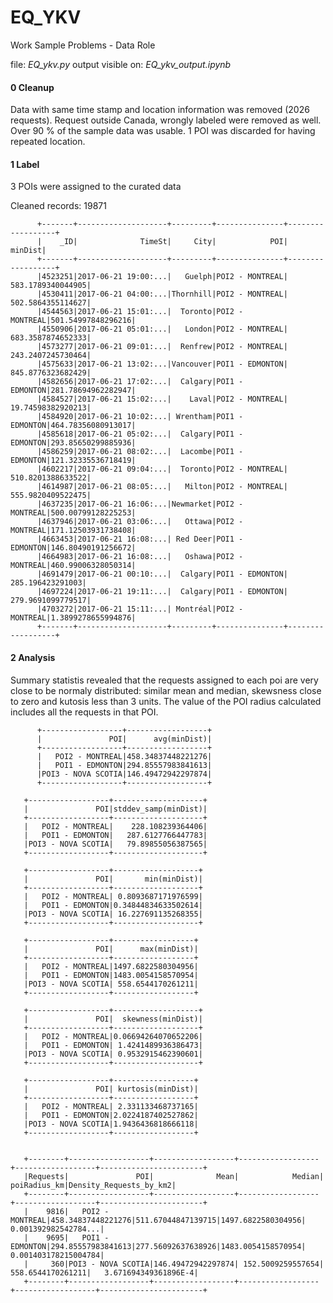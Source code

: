 # EQ_YKV
Work Sample Problems - Data Role

 file: *EQ_ykv.py*
 output visible on: *EQ_ykv_output.ipynb*

#### 0 Cleanup

Data with same time stamp and location information was removed (2026 requests). Request outside Canada, wrongly labeled were removed as well. Over 90 % of the sample data was usable. 1 POI was discarded for having repeated location.

#### 1 Label

3 POIs were assigned to the curated data 

Cleaned records: 19871
 
 
          +-------+--------------------+---------+---------------+------------------+
          |    _ID|              TimeSt|     City|            POI|           minDist|
          +-------+--------------------+---------+---------------+------------------+
          |4523251|2017-06-21 19:00:...|   Guelph|POI2 - MONTREAL| 583.1789340044905|
          |4530411|2017-06-21 04:00:...|Thornhill|POI2 - MONTREAL| 502.5864355114627|
          |4544563|2017-06-21 15:01:...|  Toronto|POI2 - MONTREAL|501.54997848296216|
          |4550906|2017-06-21 05:01:...|   London|POI2 - MONTREAL| 683.3587874652333|
          |4573277|2017-06-21 09:01:...|  Renfrew|POI2 - MONTREAL| 243.2407245730464|
          |4575633|2017-06-21 13:02:...|Vancouver|POI1 - EDMONTON| 845.8776323682429|
          |4582656|2017-06-21 17:02:...|  Calgary|POI1 - EDMONTON|281.78694962282947|
          |4584527|2017-06-21 15:02:...|    Laval|POI2 - MONTREAL| 19.74598382920213|
          |4584920|2017-06-21 10:02:...| Wrentham|POI1 - EDMONTON|464.78356080913017|
          |4585618|2017-06-21 05:02:...|  Calgary|POI1 - EDMONTON|293.85650299885936|
          |4586259|2017-06-21 08:02:...|  Lacombe|POI1 - EDMONTON|121.32335536718419|
          |4602217|2017-06-21 09:04:...|  Toronto|POI2 - MONTREAL| 510.8201388633522|
          |4614987|2017-06-21 08:05:...|   Milton|POI2 - MONTREAL| 555.9820409522475|
          |4637235|2017-06-21 16:06:...|Newmarket|POI2 - MONTREAL|500.00799128225253|
          |4637946|2017-06-21 03:06:...|   Ottawa|POI2 - MONTREAL|171.12503931738408|
          |4663453|2017-06-21 16:08:...| Red Deer|POI1 - EDMONTON|146.80490191256672|
          |4664983|2017-06-21 16:08:...|   Oshawa|POI2 - MONTREAL|460.99006328050314|
          |4691479|2017-06-21 00:10:...|  Calgary|POI1 - EDMONTON|  285.196423291003|
          |4697224|2017-06-21 19:11:...|  Calgary|POI1 - EDMONTON| 279.9691099779517|
          |4703272|2017-06-21 15:11:...| Montréal|POI2 - MONTREAL|1.3899278655994876|
          +-------+--------------------+---------+---------------+------------------+

#### 2 Analysis

Summary statistis revealed that the requests assigned to each poi are very close to be normaly distributed: similar mean and median, skewsness close to zero and kutosis less than 3 units. The value of the POI radius calculated includes all the requests in that POI. 

          +------------------+------------------+
          |               POI|      avg(minDist)|
          +------------------+------------------+
          |   POI2 - MONTREAL|458.34837448221276|
          |   POI1 - EDMONTON|294.85557983841613|
          |POI3 - NOVA SCOTIA|146.49472942297874|
          +------------------+------------------+

       +------------------+--------------------+
       |               POI|stddev_samp(minDist)|
       +------------------+--------------------+
       |   POI2 - MONTREAL|    228.108239364406|
       |   POI1 - EDMONTON|   287.6127766447783|
       |POI3 - NOVA SCOTIA|   79.89855056387565|
       +------------------+--------------------+

       +------------------+-------------------+
       |               POI|       min(minDist)|
       +------------------+-------------------+
       |   POI2 - MONTREAL| 0.8093687171976599|
       |   POI1 - EDMONTON|0.34844834633502614|
       |POI3 - NOVA SCOTIA| 16.227691135268355|
       +------------------+-------------------+

       +------------------+------------------+
       |               POI|      max(minDist)|
       +------------------+------------------+
       |   POI2 - MONTREAL|1497.6822580304956|
       |   POI1 - EDMONTON|1483.0054158570954|
       |POI3 - NOVA SCOTIA| 558.6544170261211|
       +------------------+------------------+

       +------------------+-------------------+
       |               POI|  skewness(minDist)|
       +------------------+-------------------+
       |   POI2 - MONTREAL|0.06694264070652206|
       |   POI1 - EDMONTON| 1.4241489936386473|
       |POI3 - NOVA SCOTIA| 0.9532915462390601|
       +------------------+-------------------+

       +------------------+------------------+
       |               POI| kurtosis(minDist)|
       +------------------+------------------+
       |   POI2 - MONTREAL| 2.331133468737165|
       |   POI1 - EDMONTON|2.0224187402527862|
       |POI3 - NOVA SCOTIA|1.9436436818666118|
       +------------------+------------------+


       +--------+------------------+------------------+------------------+------------------+-----------------------+
       |Requests|               POI|              Mean|            Median|      poiRadius_km|Density_Requests_by_km2|
       +--------+------------------+------------------+------------------+------------------+-----------------------+
       |    9816|   POI2 - MONTREAL|458.34837448221276|511.67044847139715|1497.6822580304956|   0.001392982542784...|
       |    9695|   POI1 - EDMONTON|294.85557983841613|277.56092637638926|1483.0054158570954|   0.001403178215004784|
       |     360|POI3 - NOVA SCOTIA|146.49472942297874| 152.5009259557654| 558.6544170261211|   3.671694349361896E-4|
       +--------+------------------+------------------+------------------+------------------+-----------------------+

